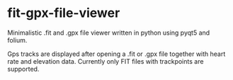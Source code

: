 # fit-gpx-file-viewer

Minimalistic .fit and .gpx file viewer written in python using pyqt5 and folium.

Gps tracks are displayed after opening a .fit or .gpx file together with heart rate and elevation data. Currently only FIT files with trackpoints are supported.
